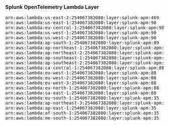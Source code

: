 <h3>Splunk OpenTelemetry Lambda Layer</h3>

<pre>
arn:aws:lambda:us-east-2:254067382080:layer:splunk-apm:469
arn:aws:lambda:us-east-1:254067382080:layer:splunk-apm:90
arn:aws:lambda:eu-central-1:254067382080:layer:splunk-apm:90
arn:aws:lambda:us-west-1:254067382080:layer:splunk-apm:90
arn:aws:lambda:us-west-2:254067382080:layer:splunk-apm:90
arn:aws:lambda:ap-south-1:254067382080:layer:splunk-apm:89
arn:aws:lambda:ap-northeast-1:254067382080:layer:splunk-apm:89
arn:aws:lambda:ap-northeast-2:254067382080:layer:splunk-apm:89
arn:aws:lambda:ap-southeast-1:254067382080:layer:splunk-apm:89
arn:aws:lambda:ap-southeast-2:254067382080:layer:splunk-apm:88
arn:aws:lambda:ca-central-1:254067382080:layer:splunk-apm:88
arn:aws:lambda:eu-west-1:254067382080:layer:splunk-apm:88
arn:aws:lambda:eu-west-2:254067382080:layer:splunk-apm:88
arn:aws:lambda:eu-west-3:254067382080:layer:splunk-apm:88
arn:aws:lambda:eu-north-1:254067382080:layer:splunk-apm:88
arn:aws:lambda:sa-east-1:254067382080:layer:splunk-apm:88
arn:aws:lambda:eu-south-1:254067382080:layer:splunk-apm:35
arn:aws:lambda:ap-northeast-3:254067382080:layer:splunk-apm:35
arn:aws:lambda:ap-east-1:254067382080:layer:splunk-apm:35
arn:aws:lambda:af-south-1:254067382080:layer:splunk-apm:35
arn:aws:lambda:me-south-1:254067382080:layer:splunk-apm:35
</pre>